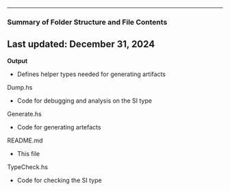 --------------------------------------------------
### Summary of Folder Structure and File Contents
Last updated: December 31, 2024
--------------------------------------------------

**Output**
  - Defines helper types needed for generating artifacts

Dump.hs
  - Code for debugging and analysis on the SI type

Generate.hs
  - Code for generating artefacts

README.md
  - This file

TypeCheck.hs
  - Code for checking the SI type